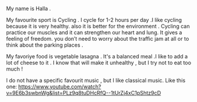 My name is Halla .

My favourite sport is Cycling .
I cycle for 1-2 hours per day .I like cycling because it is very healthy. also it is better for the environment .
Cycling can practice our muscles and it can strengthen our heart and lung. It gives a feeling of freedom. 
you don’t need to worry about the traffic jam at all or to think about the parking places .

My favoriye food is vegetable lasagna .
It's a balanced meal .I like to add a lot of cheese to it .
I know that will make it unhealthy , but I try not to eat too much !

I do not have a specific favourit music , but I like classical music.
Like this one:
https://www.youtube.com/watch?v=9E6b3swbnWg&list=PLz9q8tuDHcRfQ--1tUrZj4xC1pShtz9cD
